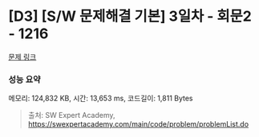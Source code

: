 # [D3] [S/W 문제해결 기본] 3일차 - 회문2 - 1216 

[문제 링크](https://swexpertacademy.com/main/code/problem/problemDetail.do?contestProbId=AV14Rq5aABUCFAYi) 

### 성능 요약

메모리: 124,832 KB, 시간: 13,653 ms, 코드길이: 1,811 Bytes



> 출처: SW Expert Academy, https://swexpertacademy.com/main/code/problem/problemList.do